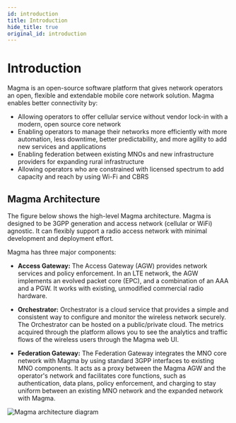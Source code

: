 ```yaml
---
id: introduction
title: Introduction
hide_title: true
original_id: introduction
---
```

# Introduction

Magma is an open-source software platform that gives network operators an open, flexible and extendable mobile core network solution. Magma enables better connectivity by:

* Allowing operators to offer cellular service without vendor lock-in with a modern, open source core network
* Enabling operators to manage their networks more efficiently with more automation, less downtime, better predictability, and more agility to add new services and applications
* Enabling federation between existing MNOs and new infrastructure providers for expanding rural infrastructure
* Allowing operators who are constrained with licensed spectrum to add capacity and reach by using Wi-Fi and CBRS

## Magma Architecture

The figure below shows the high-level Magma architecture. Magma is designed to be 3GPP generation and access network (cellular or WiFi) agnostic. It can flexibly support a radio access network with minimal development and deployment effort.

Magma has three major components:

* **Access Gateway:** The Access Gateway (AGW) provides network services and policy enforcement. In an LTE network, the AGW implements an evolved packet core (EPC), and a combination of an AAA and a PGW. It works with existing, unmodified commercial radio hardware.

* **Orchestrator:** Orchestrator is a cloud service that provides a simple and consistent way to configure and monitor the wireless network securely. The Orchestrator can be hosted on a public/private cloud. The metrics acquired through the platform allows you to see the analytics and traffic flows of the wireless users through the Magma web UI.

* **Federation Gateway:** The Federation Gateway integrates the MNO core network with Magma by using standard 3GPP interfaces to existing MNO components.  It acts as a proxy between the Magma AGW and the operator's network and facilitates core functions, such as authentication, data plans, policy enforcement, and charging to stay uniform between an existing MNO network and the expanded network with Magma.

![Magma architecture diagram](/assets/magma_overview.png "Magma Architecture")